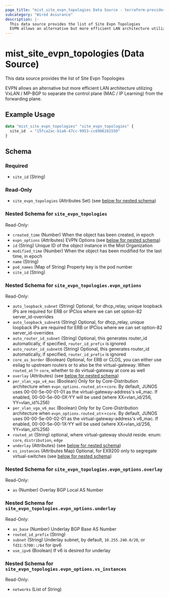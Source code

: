 ```yaml
---
page_title: "mist_site_evpn_topologies Data Source - terraform-provider-mist"
subcategory: "Wired Assurance"
description: |-
  This data source provides the list of Site Evpn Topologies
  EVPN allows an alternative but more efficient LAN architecture utilizing VxLAN / MP-BGP to separate the control plane (MAC / IP Learning) from the forwarding plane.
---
```


# mist_site_evpn_topologies (Data Source)

This data source provides the list of Site Evpn Topologies

EVPN allows an alternative but more efficient LAN architecture utilizing VxLAN / MP-BGP to separate the control plane (MAC / IP Learning) from the forwarding plane.


## Example Usage

```terraform
data "mist_site_evpn_topologies" "site_evpn_topologies" {
  site_id  = "15fca2ac-b1a6-47cc-9953-cc6906281550"
}
```

<!-- schema generated by tfplugindocs -->
## Schema

### Required

- `site_id` (String)

### Read-Only

- `site_evpn_topologies` (Attributes Set) (see [below for nested schema](#nestedatt--site_evpn_topologies))

<a id="nestedatt--site_evpn_topologies"></a>
### Nested Schema for `site_evpn_topologies`

Read-Only:

- `created_time` (Number) When the object has been created, in epoch
- `evpn_options` (Attributes) EVPN Options (see [below for nested schema](#nestedatt--site_evpn_topologies--evpn_options))
- `id` (String) Unique ID of the object instance in the Mist Organization
- `modified_time` (Number) When the object has been modified for the last time, in epoch
- `name` (String)
- `pod_names` (Map of String) Property key is the pod number
- `site_id` (String)

<a id="nestedatt--site_evpn_topologies--evpn_options"></a>
### Nested Schema for `site_evpn_topologies.evpn_options`

Read-Only:

- `auto_loopback_subnet` (String) Optional, for dhcp_relay, unique loopback IPs are required for ERB or IPClos where we can set option-82 server_id-overrides
- `auto_loopback_subnet6` (String) Optional, for dhcp_relay, unique loopback IPs are required for ERB or IPClos where we can set option-82 server_id-overrides
- `auto_router_id_subnet` (String) Optional, this generates router_id automatically, if specified, `router_id_prefix` is ignored
- `auto_router_id_subnet6` (String) Optional, this generates router_id automatically, if specified, `router_id_prefix` is ignored
- `core_as_border` (Boolean) Optional, for ERB or CLOS, you can either use esilag to upstream routers or to also be the virtual-gateway. When `routed_at` != `core`, whether to do virtual-gateway at core as well
- `overlay` (Attributes) (see [below for nested schema](#nestedatt--site_evpn_topologies--evpn_options--overlay))
- `per_vlan_vga_v4_mac` (Boolean) Only for by Core-Distribution architecture when `evpn_options.routed_at`==`core`. By default, JUNOS uses 00-00-5e-00-01-01 as the virtual-gateway-address's v4_mac. If enabled, 00-00-5e-00-0X-YY will be used (where XX=vlan_id/256, YY=vlan_id%256)
- `per_vlan_vga_v6_mac` (Boolean) Only for by Core-Distribution architecture when `evpn_options.routed_at`==`core`. By default, JUNOS uses 00-00-5e-00-02-01 as the virtual-gateway-address's v6_mac. If enabled, 00-00-5e-00-1X-YY will be used (where XX=vlan_id/256, YY=vlan_id%256)
- `routed_at` (String) optional, where virtual-gateway should reside. enum: `core`, `distribution`, `edge`
- `underlay` (Attributes) (see [below for nested schema](#nestedatt--site_evpn_topologies--evpn_options--underlay))
- `vs_instances` (Attributes Map) Optional, for EX9200 only to segregate virtual-switches (see [below for nested schema](#nestedatt--site_evpn_topologies--evpn_options--vs_instances))

<a id="nestedatt--site_evpn_topologies--evpn_options--overlay"></a>
### Nested Schema for `site_evpn_topologies.evpn_options.overlay`

Read-Only:

- `as` (Number) Overlay BGP Local AS Number


<a id="nestedatt--site_evpn_topologies--evpn_options--underlay"></a>
### Nested Schema for `site_evpn_topologies.evpn_options.underlay`

Read-Only:

- `as_base` (Number) Underlay BGP Base AS Number
- `routed_id_prefix` (String)
- `subnet` (String) Underlay subnet, by default, `10.255.240.0/20`, or `fd31:5700::/64` for ipv6
- `use_ipv6` (Boolean) If v6 is desired for underlay


<a id="nestedatt--site_evpn_topologies--evpn_options--vs_instances"></a>
### Nested Schema for `site_evpn_topologies.evpn_options.vs_instances`

Read-Only:

- `networks` (List of String)